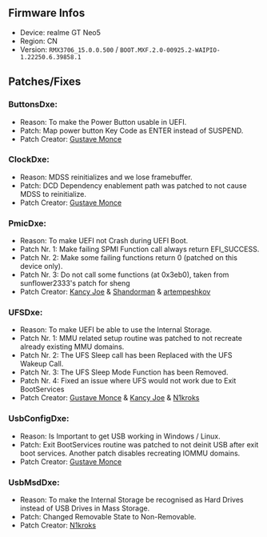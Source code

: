 ## Firmware Infos

- Device: realme GT Neo5
- Region: CN
- Version: `RMX3706_15.0.0.500` / `BOOT.MXF.2.0-00925.2-WAIPIO-1.22250.6.39858.1`

## Patches/Fixes

### ButtonsDxe:

- Reason: To make the Power Button usable in UEFI.
- Patch: Map power button Key Code as ENTER instead of SUSPEND.
- Patch Creator: [Gustave Monce](https://github.com/gus33000)

### ClockDxe:

- Reason: MDSS reinitializes and we lose framebuffer.
- Patch: DCD Dependency enablement path was patched to not cause MDSS to reinitialize.
- Patch Creator: [Gustave Monce](https://github.com/gus33000)

### PmicDxe:

- Reason: To make UEFI not Crash during UEFI Boot.
- Patch Nr. 1: Make failing SPMI Function call always return EFI_SUCCESS.
- Patch Nr. 2: Make some failing functions return 0 (patched on this device only).
- Patch Nr. 3: Do not call some functions (at 0x3eb0), taken from sunflower2333's patch for sheng
- Patch Creator: [Kancy Joe](https://github.com/sunflower2333) & [Shandorman](https://github.com/jiganomegsdfdf) & [artempeshkov](https://github.com/artempeshkov) 

### UFSDxe:

- Reason: To make UEFI be able to use the Internal Storage.
- Patch Nr. 1: MMU related setup routine was patched to not recreate already existing MMU domains.
- Patch Nr. 2: The UFS Sleep call has been Replaced with the UFS Wakeup Call.
- Patch Nr. 3: The UFS Sleep Mode Function has been Removed.
- Patch Nr. 4: Fixed an issue where UFS would not work due to Exit BootServices
- Patch Creator: [Gustave Monce](https://github.com/gus33000) & [Kancy Joe](https://github.com/sunflower2333) & [N1kroks](https://github.com/N1kroks)

### UsbConfigDxe:

- Reason: Is Important to get USB working in Windows / Linux.
- Patch: Exit BootServices routine was patched to not deinit USB after exit boot services. Another patch disables recreating IOMMU domains.
- Patch Creator: [Gustave Monce](https://github.com/gus33000)

### UsbMsdDxe:

- Reason: To make the Internal Storage be recognised as Hard Drives instead of USB Drives in Mass Storage.
- Patch: Changed Removable State to Non-Removable.
- Patch Creator: [N1kroks](https://github.com/N1kroks)
